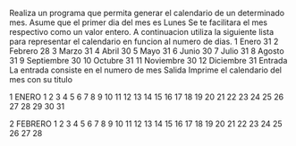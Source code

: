 Realiza un programa que permita generar el calendario de un determinado mes.
Asume que el primer dia del mes es Lunes
Se te facilitara el mes respectivo como un valor entero.
A continuacion utiliza la siguiente lista para representar el calendario en funcion al numero de dias.
1  Enero        31
2  Febrero      28
3  Marzo        31
4  Abril        30
5  Mayo         31
6  Junio        30
7  Julio        31
8  Agosto       31
9  Septiembre   30
10 Octubre      31
11 Noviembre    30
12 Diciembre    31
Entrada
La entrada consiste en el numero de mes
Salida
Imprime el calendario del mes con su titulo
				
1				       ENERO
				 1  2  3  4  5  6  7
                 8  9 10 11 12 13 14
                15 16 17 18 19 20 21
                22 23 24 25 26 27 28
                29 30 31

2                      FEBRERO
				 1  2  3  4  5  6  7
                 8  9 10 11 12 13 14
                15 16 17 18 19 20 21
                22 23 24 25 26 27 28
               
